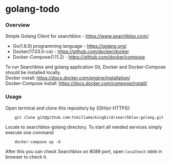# golang-todo

### Overview

Simple Golang Client for searchblox - https://www.searchblox.com/:
- Go(1.8.0) programming language - https://golang.org/
- Docker(17.03.0-ce) - https://github.com/docker/docker
- Docker-Compose(1.11.2) - https://github.com/docker/compose

To run Searchblox and golang application Git, Docker and Docker-Compose should be installed locally.
<br /> Docker install: https://docs.docker.com/engine/installation/
<br /> Docker-Compose install: https://docs.docker.com/compose/install/

### Usage
Open terminal and clone this repository by SSH(or HTTPS):
```
    git clone git@github.com:tokillamockingbird/searchblox-golang.git
```
Locate to searchblox-golang directory.
To start all needed services simply execute one command
```
    docker-compose up -d
```
After this you can check Searchblox on 8089 port, open `localhost:8089` in browser to check it.
